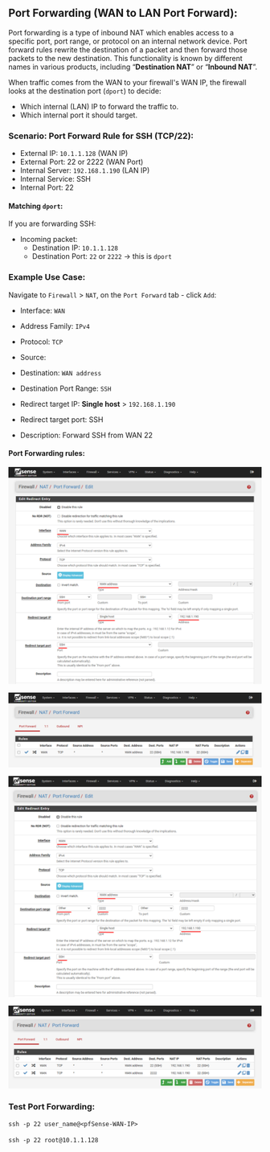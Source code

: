 ## Port Forwarding (WAN to LAN Port Forward):

Port forwarding is a type of inbound NAT which enables access to a specific port, port range, or protocol on an internal network device. Port forward rules rewrite the destination of a packet and then forward those packets to the new destination. This functionality is known by different names in various products, including “**Destination NAT**” or “**Inbound NAT**”.


When traffic comes from the WAN to your firewall's WAN IP, the firewall looks at the destination port (`dport`) to decide:

- Which internal (LAN) IP to forward the traffic to.
- Which internal port it should target.


### Scenario: Port Forward Rule for SSH (TCP/22):
- External IP: `10.1.1.128` (WAN IP)
- External Port: 22 or 2222 (WAN Port)
- Internal Server: `192.168.1.190` (LAN IP)
- Internal Service: SSH
- Internal Port: 22


#### Matching `dport`:
If you are forwarding SSH:
- Incoming packet:
    - Destination IP: `10.1.1.128`
    - Destination Port: `22` or `2222` → this is `dport`



### Example Use Case:

Navigate to `Firewall` > `NAT`, on the `Port Forward` tab - click `Add`:
- Interface: `WAN`
- Address Family: `IPv4`
- Protocol:	`TCP`

- Source: 
    
- Destination:	`WAN address`
- Destination Port Range: `SSH`

- Redirect target IP: **Single host** > `192.168.1.190`
- Redirect target port: SSH

- Description: Forward SSH from WAN 22



#### Port Forwarding rules: 

![alt text](./1.NAT-WAN-to-LAN-SSH.png)

![alt text](./2.png)

![alt text](./3.NAT-WAN-to-LAN-custom-SSH.png)

![alt text](./4.png)



### Test Port Forwarding:

```
ssh -p 22 user_name@<pfSense-WAN-IP>

ssh -p 22 root@10.1.1.128
```
